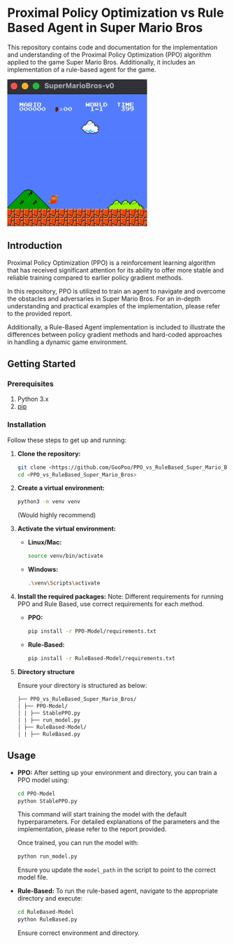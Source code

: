 # Proximal Policy Optimization vs Rule Based Agent in Super Mario Bros

This repository contains code and documentation for the implementation and understanding of the Proximal Policy Optimization (PPO) algorithm applied to the game Super Mario Bros. Additionally, it includes an implementation of a rule-based agent for the game.

![](img/level1.gif)

## Introduction

Proximal Policy Optimization (PPO) is a reinforcement learning algorithm that has received significant attention for its ability to offer more stable and reliable training compared to earlier policy gradient methods.

In this repository, PPO is utilized to train an agent to navigate and overcome the obstacles and adversaries in Super Mario Bros. For an in-depth understanding and practical examples of the implementation, please refer to the provided report.

Additionally, a Rule-Based Agent implementation is included to illustrate the differences between policy gradient methods and hard-coded approaches in handling a dynamic game environment.

## Getting Started

### Prerequisites

1. Python 3.x
2. [pip](https://pip.pypa.io/en/stable/)

### Installation

Follow these steps to get up and running:

1. **Clone the repository:**
    ```bash
    git clone <https://github.com/GooPoo/PPO_vs_RuleBased_Super_Mario_Bros.git>
    cd <PPO_vs_RuleBased_Super_Mario_Bros>
    ```

2. **Create a virtual environment:**
    ```bash
    python3 -m venv venv
    ```
    (Would highly recommend)

3. **Activate the virtual environment:**
    - **Linux/Mac:**
        ```bash
        source venv/bin/activate
        ```
    - **Windows:**
        ```bash
        .\venv\Scripts\activate
        ```

4. **Install the required packages:**
    Note: Different requirements for running PPO and Rule Based, use correct requirements for each method.
   - **PPO:**
        ```bash
        pip install -r PPO-Model/requirements.txt
        ```
    - **Rule-Based:**
        ```bash
        pip install -r RuleBased-Model/requirements.txt
        ```


5. **Directory structure**

    Ensure your directory is structured as below:


    ```
    ├── PPO_vs_RuleBased_Super_Mario_Bros/
    │ ├── PPO-Model/
    │ | ├── StablePPO.py
    │ | ├── run_model.py
    │ ├── RuleBased-Model/
    │ | ├── RuleBased.py
    ```

## Usage
- **PPO:**
    After setting up your environment and directory, you can train a PPO model using:
    ```bash
    cd PPO-Model
    python StablePPO.py
    ```

    This command will start training the model with the default hyperparameters. For detailed explanations of the parameters and the implementation, please refer to the report provided.

    Once trained, you can run the model with:
    ```bash
    python run_model.py
    ```
    Ensure you update the `model_path` in the script to point to the correct model file.
- **Rule-Based:**
    To run the rule-based agent, navigate to the appropriate directory and execute:

    ```bash
    cd RuleBased-Model
    python RuleBased.py
    ```
    Ensure correct environment and directory.